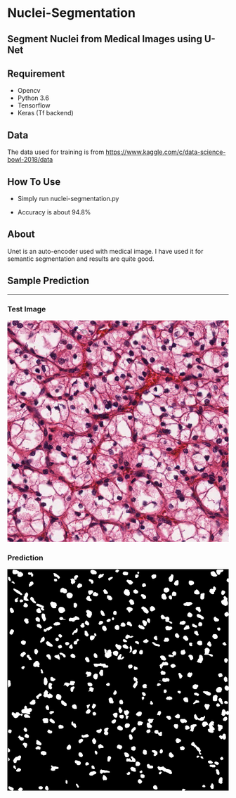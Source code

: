 # Nuclei-Segmentation

Segment Nuclei from Medical Images using U-Net
---
## Requirement
- Opencv
- Python 3.6
- Tensorflow
- Keras (Tf backend)

## Data

The data used for training is from https://www.kaggle.com/c/data-science-bowl-2018/data

## How To Use

- Simply run nuclei-segmentation.py

- Accuracy is about 94.8%

## About
Unet is an auto-encoder used with medical image. I have used it for semantic segmentation and results are quite good.

## Sample Prediction
---
### Test Image
![sampleImage.png](img/sample.png)

### Prediction
![PredictionResult.png](img/sample_prediction.png)
